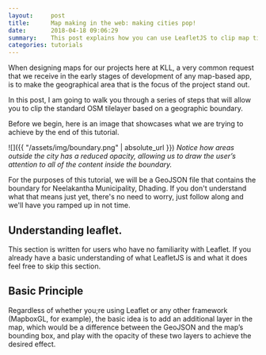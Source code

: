 ```yaml
---
layout:     post
title:      Map making in the web: making cities pop!
date:       2018-04-18 09:06:29
summary:    This post explains how you can use LeafletJS to clip map tile layers and make boundaries stand out.  
categories: tutorials
---
```


When designing maps for our projects here at KLL, a very common request that we receive in the early stages of development of any map-based app, is to make the geographical area that is the focus of the project stand out.

In this post, I am going to walk you through a series of steps that will allow you to clip the standard OSM tilelayer based on a geographic boundary.

Before we begin, here is an image that showcases what we are trying to achieve by the end of this tutorial.

![]({{ "/assets/img/boundary.png" | absolute_url }})
*Notice how areas outside the city has a reduced opacity, allowing us to draw the user’s attention to all of the content inside the boundary.*

For the purposes of this tutorial, we will be a GeoJSON file that contains the boundary for Neelakantha Municipality, Dhading. If you don't understand what that means just yet, there's no need to worry, just follow along and we'll have you ramped up in not time.


## Understanding leaflet.

This section is written for users who have no familiarity with Leaflet. If you already have a basic understanding of what LeafletJS is and what it does feel free to skip this section.


## Basic Principle

Regardless of whether you;re using Leaflet or any other framework (MapboxGL, for example), the basic idea is to add an additional layer in the map, which would be a difference between the GeoJSON and the map’s bounding box, and play with the opacity of these two layers to achieve the desired effect. 
